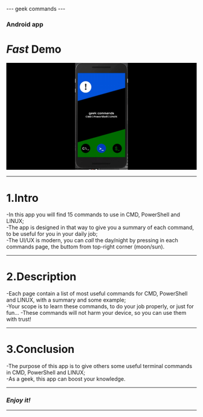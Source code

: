 --- geek commands ---
### Android app ###

# <b><em>Fast</em></b> Demo #
![geek commands app](https://github.com/horjarobert/GeekCommands/blob/master/geek-commands.gif)
***

# 1.Intro #

-In this app you will find 15 commands to use in CMD, PowerShell and LINUX;    
-The app is designed in that way to give you a summary of each command, to be useful for you in your daily job;    
-The UI/UX is modern, you can <em>call</em> the day/night by pressing in each commands page, the buttom from top-right corner (moon/sun).    

***
# 2.Description #

-Each page contain a list of most useful commands for CMD, PowerShell and LINUX, with a summary and some example;   
-Your scope is to learn these commands, to do your job properly, or just for fun...    -These commands will not harm your device, so you can use them with trust!    

***
# 3.Conclusion #

-The purpose of this app is to give others some useful terminal commands in CMD, PowerShell and LINUX;   
-As a geek, this app can boost your knowledge.   
***

### <em>Enjoy it!</em> ###
***
